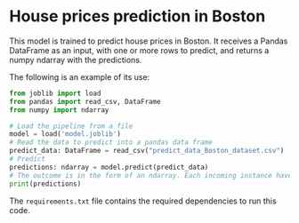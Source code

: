 # House prices prediction in Boston
This model is trained to predict house prices in Boston.
It receives a Pandas DataFrame as an input, with one or more rows to predict, and returns a numpy ndarray with the predictions.

The following is an example of its use:
```python
from joblib import load
from pandas import read_csv, DataFrame
from numpy import ndarray

# Load the pipeline from a file
model = load('model.joblib')
# Read the data to predict into a pandas data frame
predict_data: DataFrame = read_csv("predict_data_Boston_dataset.csv")
# Predict
predictions: ndarray = model.predict(predict_data)
# The outcome is in the form of an ndarray. Each incoming instance have a correspondent result
print(predictions)
```

The `requirements.txt` file contains the required dependencies to run this code.
